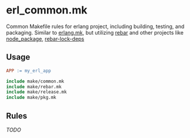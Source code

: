 erl_common.mk
=============

Common Makefile rules for erlang project, including building, testing, and packaging. Similar to [erlang.mk](https://github.com/extend/erlang.mk), but utilizing [rebar](https://github.com/rebar/rebar) and other projects like [node_package](https://github.com/basho/node_package), [rebar-lock-deps](https://github.com/lukyanov/rebar-lock-deps)

## Usage

```Makefile
APP := my_erl_app

include make/common.mk
include make/rebar.mk
include make/release.mk
include make/pkg.mk
```

## Rules

_TODO_

